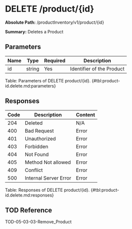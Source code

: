<!--
    ATTENTION: This file was generated via gradle!
               Do NOT manually edit this file! Any such changes will be overwritten!
-->

# DELETE /product/{id}

**Absolute Path:** /productInventory/v1/product/{id}

**Summary:** Deletes a Product

## Parameters

| Name | Type | Required | Description |
|------|------|----------|-------------|
| id | string | Yes | Identifier of the Product |

Table: Parameters of DELETE product/{id}. {#tbl:product-id.delete.md:parameters}

## Responses

| Code | Description | Content |
|------|-------------|---------|
| 204 | Deleted | N/A |
| 400 | Bad Request | Error |
| 401 | Unauthorized | Error |
| 403 | Forbidden | Error |
| 404 | Not Found | Error |
| 405 | Method Not allowed | Error |
| 409 | Conflict | Error |
| 500 | Internal Server Error | Error |

Table: Responses of DELETE product/{id}. {#tbl:product-id.delete.md:responses}

## TOD Reference

TOD-05-03-03-Remove_Product

